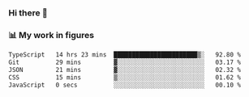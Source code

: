 ### Hi there 👋

### 📊 My work in figures

<!--START_SECTION:waka-->

```txt
TypeScript   14 hrs 23 mins  ███████████████████████▒░   92.80 %
Git          29 mins         ▓░░░░░░░░░░░░░░░░░░░░░░░░   03.17 %
JSON         21 mins         ▓░░░░░░░░░░░░░░░░░░░░░░░░   02.32 %
CSS          15 mins         ▒░░░░░░░░░░░░░░░░░░░░░░░░   01.62 %
JavaScript   0 secs          ░░░░░░░░░░░░░░░░░░░░░░░░░   00.10 %
```

<!--END_SECTION:waka-->
